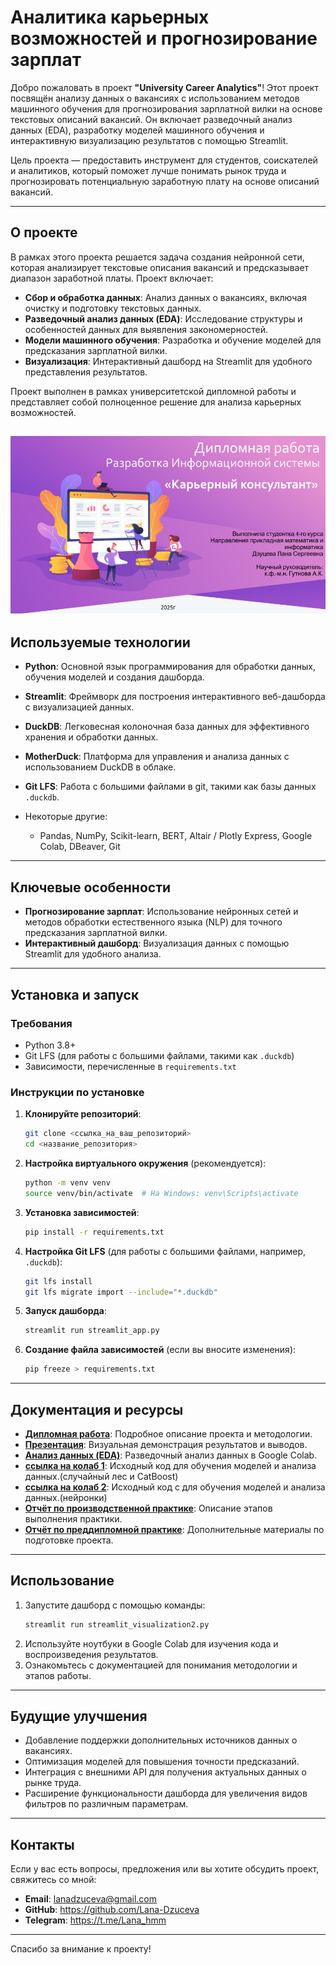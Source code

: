 # Аналитика карьерных возможностей и прогнозирование зарплат

Добро пожаловать в проект **"University Career Analytics"**! Этот проект посвящён анализу данных о вакансиях с использованием методов машинного обучения для прогнозирования зарплатной вилки на основе текстовых описаний вакансий. Он включает разведочный анализ данных (EDA), разработку моделей машинного обучения и интерактивную визуализацию результатов с помощью Streamlit.

Цель проекта — предоставить инструмент для студентов, соискателей и аналитиков, который поможет лучше понимать рынок труда и прогнозировать потенциальную заработную плату на основе описаний вакансий.

---

## О проекте

В рамках этого проекта решается задача создания нейронной сети, которая анализирует текстовые описания вакансий и предсказывает диапазон заработной платы. Проект включает:

- **Сбор и обработка данных**: Анализ данных о вакансиях, включая очистку и подготовку текстовых данных.
- **Разведочный анализ данных (EDA)**: Исследование структуры и особенностей данных для выявления закономерностей.
- **Модели машинного обучения**: Разработка и обучение моделей для предсказания зарплатной вилки.
- **Визуализация**: Интерактивный дашборд на Streamlit для удобного представления результатов.

Проект выполнен в рамках университетской дипломной работы и представляет собой полноценное решение для анализа карьерных возможностей.

![титульный слайд.png](титульный%20слайд.png)
---

## Используемые технологии

- **Python**: Основной язык программирования для обработки данных, обучения моделей и создания дашборда.
- **Streamlit**: Фреймворк для построения интерактивного веб-дашборда с визуализацией данных.
- **DuckDB**: Легковесная колоночная база данных для эффективного хранения и обработки данных.
- **MotherDuck**: Платформа для управления и анализа данных с использованием DuckDB в облаке.  
- **Git LFS**: Работа с большими файлами в git, такими как базы данных `.duckdb`.

- Некоторые другие:
  - Pandas, NumPy, Scikit-learn, BERT, Altair / Plotly Express, Google Colab, DBeaver, Git

---

## Ключевые особенности

- **Прогнозирование зарплат**: Использование нейронных сетей и методов обработки естественного языка (NLP) для точного предсказания зарплатной вилки.
- **Интерактивный дашборд**: Визуализация данных с помощью Streamlit для удобного анализа.

[//]: # (- **Гибкость**: Поддержка локального запуска и воспроизводимости проекта через requirements.txt.)

[//]: # (- **Документация**: Подробные отчёты и презентация, демонстрирующие процесс и результаты работы.)

---

## Установка и запуск

### Требования

- Python 3.8+
- Git LFS (для работы с большими файлами, такими как `.duckdb`)
- Зависимости, перечисленные в `requirements.txt`

### Инструкции по установке

1. **Клонируйте репозиторий**:
   ```bash
   git clone <ссылка_на_ваш_репозиторий>
   cd <название_репозитория>
   ```

2. **Настройка виртуального окружения** (рекомендуется):
   ```bash
   python -m venv venv
   source venv/bin/activate  # На Windows: venv\Scripts\activate
   ```

3. **Установка зависимостей**:
   ```bash
   pip install -r requirements.txt
   ```

4. **Настройка Git LFS** (для работы с большими файлами, например, `.duckdb`):
   ```bash
   git lfs install
   git lfs migrate import --include="*.duckdb"
   ```

5. **Запуск дашборда**:
   ```bash
   streamlit run streamlit_app.py
   ```

6. **Создание файла зависимостей** (если вы вносите изменения):
   ```bash
   pip freeze > requirements.txt
   ```

---

## Документация и ресурсы

- **[Дипломная работа](https://docs.google.com/document/d/1JUV-51H1DrZ6TD4kxBC_keaYbhXPaIOPpTovFzjyvME/edit?usp=sharing)**: Подробное описание проекта и методологии.
- **[Презентация](https://docs.google.com/presentation/d/15hAT0kxzTLVmUWQyxRpqHNFzmYipeMEIyQOxUcBUE1I/edit?usp=sharing)**: Визуальная демонстрация результатов и выводов.
- **[Анализ данных (EDA)](https://colab.research.google.com/drive/1cToVuafjyMqCw9ZvpElJ8CwY9Pnyf1cU?authuser=1#scrollTo=z8Ks7dwxhG1f)**: Разведочный анализ данных в Google Colab.
- **[ссылка на колаб 1](https://colab.research.google.com/drive/1U28eC46rhrfeXp8LdPB7ikzGLEe3H94Z#scrollTo=HQUjZeVfwvWp)**: Исходный код для обучения моделей и анализа данных.(случайный лес и CatBoost)
- **[ссылка на колаб 2](https://colab.research.google.com/drive/1Ca_Zsomq3cLuEZnA_MYfvcZbJF_ZKZJR?usp=sharing)**: Исходный код с для обучения моделей и анализа данных.(нейронки)
- **[Отчёт по производственной практике](https://docs.google.com/document/d/12WNlBlDwwKI5fRwiFaEw5XwpNe5uShgN/edit?usp=drive_link&ouid=106951595867477742129&rtpof=true&sd=true)**: Описание этапов выполнения практики.
- **[Отчёт по преддипломной практике](https://docs.google.com/document/d/1p2klXRqtZOQX2mYbih7GbSIBNjbkRUBs/edit)**: Дополнительные материалы по подготовке проекта.

---

## Использование

1. Запустите дашборд с помощью команды:
   ```bash
   streamlit run streamlit_visualization2.py
   ```
2. Используйте ноутбуки в Google Colab для изучения кода и воспроизведения результатов.
3. Ознакомьтесь с документацией для понимания методологии и этапов работы.

---

## Будущие улучшения

- Добавление поддержки дополнительных источников данных о вакансиях.
- Оптимизация моделей для повышения точности предсказаний.
- Интеграция с внешними API для получения актуальных данных о рынке труда.
- Расширение функциональности дашборда для увеличения видов фильтров по различным параметрам.

---

## Контакты

Если у вас есть вопросы, предложения или вы хотите обсудить проект, свяжитесь со мной:

- **Email**: lanadzuceva@gmail.com
- **GitHub**: https://github.com/Lana-Dzuceva
- **Telegram**: https://t.me/Lana_hmm

[//]: # (- **LinkedIn**: )

---

Спасибо за внимание к проекту!